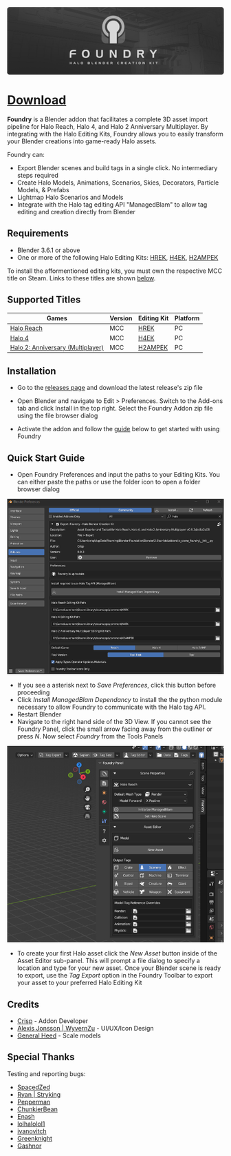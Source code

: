 <div align="center"> <img src="img/readme_banner.png"> </div>

# [Download](https://github.com/ILoveAGoodCrisp/Foundry-Halo-Blender-Creation-Kit/releases/download/0.9.2/foundry-v0.9.2@07e2e7f.zip)

**Foundry** is a Blender addon that facilitates a complete 3D asset import pipeline for Halo Reach, Halo 4, and Halo 2 Anniversary Multiplayer.
By integrating with the Halo Editing Kits, Foundry allows you to easily transform your Blender creations into game-ready Halo assets.

Foundry can:
- Export Blender scenes and build tags in a single click. No intermediary steps required
- Create Halo Models, Animations, Scenarios, Skies, Decorators, Particle Models, & Prefabs
- Lightmap Halo Scenarios and Models
- Integrate with the Halo tag editing API "ManagedBlam" to allow tag editing and creation directly from Blender

## Requirements
- Blender 3.6.1 or above
- One or more of the following Halo Editing Kits: [HREK](https://store.steampowered.com/app/1695790/Halo_2_Anniversary_MP_Mod_Tools__MCC/),
[H4EK](https://store.steampowered.com/app/1695792/Halo_4_Mod_Tools__MCC/),
[H2AMPEK](https://store.steampowered.com/app/1695790/Halo_2_Anniversary_MP_Mod_Tools__MCC/)

To install the afformentioned editing kits, you must own the respective MCC title on Steam. Links to these titles are shown [below](#supported-titles).

## Supported Titles
| Games | Version | Editing Kit | Platform |
| --- | --- | --- | --- |
| [Halo Reach](https://store.steampowered.com/app/1064220/Halo_Reach/) | MCC | [HREK](https://store.steampowered.com/app/1695790/Halo_2_Anniversary_MP_Mod_Tools__MCC/) | PC |
| [Halo 4](https://store.steampowered.com/app/1064273/Halo_4/) | MCC | [H4EK](https://store.steampowered.com/app/1695792/Halo_4_Mod_Tools__MCC/) | PC |
| [Halo 2: Anniversary (Multiplayer)](https://store.steampowered.com/app/1064270/Halo_2_Anniversary/) | MCC | [H2AMPEK](https://store.steampowered.com/app/1695790/Halo_2_Anniversary_MP_Mod_Tools__MCC/) | PC |


## Installation
- Go to the [releases page](https://github.com/ILoveAGoodCrisp/Foundry-Halo-Blender-Creation-Kit/releases) and download the latest release's zip file

- Open Blender and navigate to Edit > Preferences. Switch to the Add-ons tab and click Install in the top right. Select the Foundry Addon zip file using the file browser dialog

- Activate the addon and follow the [guide](#quick-start-guide) below to get started with using Foundry

## Quick Start Guide
- Open Foundry Preferences and input the paths to your Editing Kits. You can either paste the paths or use the folder icon to open a folder browser dialog

![](img/preferences.png)

- If you see a asterisk next to *Save Preferences*, click this button before proceeding
- Click *Install ManagedBlam Dependancy* to install the the python module necessary to allow Foundry to communicate with the Halo tag API.
- Restart Blender
- Navigate to the right hand side of the 3D View. If you cannot see the Foundry Panel, click the small arrow facing away from the outliner or press *N*. Now select *Foundry* from the Tools Panels

![](img/foundry_panel.png)

- To create your first Halo asset click the *New Asset* button inside of the Asset Editor sub-panel. This will prompt a file dialog to specify a location and type for your new asset. Once your Blender scene is ready to export, use the *Tag Export* option in the Foundry Toolbar to export your asset to your preferred Halo Editing Kit

## Credits
- [Crisp](https://github.com/ILoveAGoodCrisp) - Addon Developer
- [Alexis Jonsson | WyvernZu](https://github.com/AlexisJonsson) - UI/UX/Icon Design
- [General Heed](https://github.com/Generalkidd) - Scale models


## Special Thanks
Testing and reporting bugs:
- [SpacedZed](https://github.com/SpacedZed)
- [Ryan | Stryking](https://github.com/stryking)
- [Pepperman](https://github.com/Pepper-Man)
- [ChunkierBean](https://github.com/TheChunkierBean)
- [Enash](https://github.com/EnashMods)
- [lolhalolol1](https://github.com/lolhalolol1)
- [ivanovitch](https://github.com/ivanivanovitch)
- [Greenknight](https://github.com/GreenKnight5417)
- [Gashnor](https://github.com/Gashnor)
